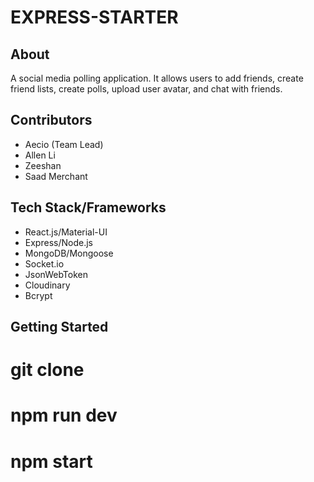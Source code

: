 # EXPRESS-STARTER

## About
A social media polling application. It allows users to add friends, create friend lists, create polls, upload user avatar, and chat with friends.

## Contributors
- Aecio (Team Lead)
- Allen Li
- Zeeshan 
- Saad Merchant 

## Tech Stack/Frameworks
- React.js/Material-UI
- Express/Node.js
- MongoDB/Mongoose
- Socket.io
- JsonWebToken
- Cloudinary
- Bcrypt

## Getting Started
# git clone 
# npm run dev
# npm start
